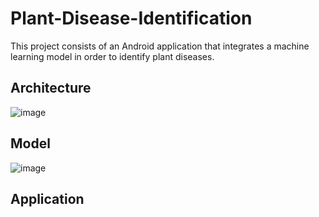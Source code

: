 # Plant-Disease-Identification

This project consists of an Android application that integrates a machine learning model in order to identify plant diseases.

## Architecture
![image](https://drive.google.com/uc?export=view&id=1xJ07x6EilwBZ1h28krwmnrjn8qiioiv2)

## Model


![image](https://drive.google.com/uc?export=view&id=1lsRgF5lBdVGIWjg8wH3cJyacDWie9mJd)

## Application

